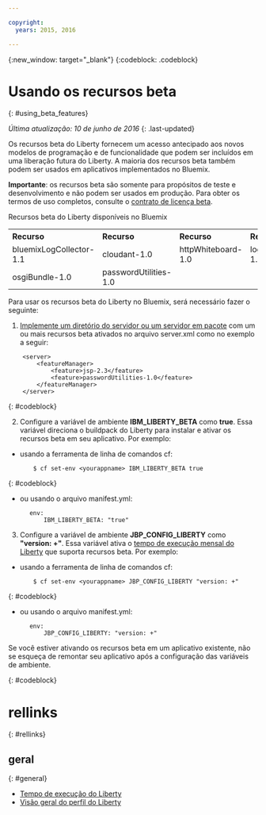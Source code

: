 ```yaml
---

copyright:
  years: 2015, 2016

---
```


{:new_window: target="_blank"}
{:codeblock: .codeblock}

# Usando os recursos beta
{: #using_beta_features}

*Última atualização: 10 de junho de 2016*
{: .last-updated}

Os recursos beta do Liberty fornecem um acesso antecipado aos novos
modelos de programação e de funcionalidade que podem ser incluídos em uma liberação futura
do Liberty. A maioria dos recursos beta também podem ser usados em aplicativos implementados no Bluemix.

**Importante**: os recursos beta são somente para propósitos de teste e desenvolvimento e não podem ser usados em produção. Para obter os termos de
uso completos, consulte o [
contrato de licença beta](http://public.dhe.ibm.com/ibmdl/export/pub/software/websphere/wasdev/downloads/wlp/beta/lafiles/en.html).

Recursos beta do Liberty disponíveis no Bluemix
<table>
<tr>
<th align="left">Recurso</th>
<th align="left">Recurso</th>
<th align="left">Recurso</th>
<th align="left">Recurso</th>
</tr>

<tr>
<td>bluemixLogCollector-1.1</td>
<td>cloudant-1.0</td>
<td>httpWhiteboard-1.0</td>
<td>logstashCollector-1.1</td>
</tr>

<tr>
<td>osgiBundle-1.0</td>
<td>passwordUtilities-1.0</td>
<td></td>
<td></td>
<td></td>
</tr>

</table>

Para usar os recursos beta do Liberty no Bluemix, será necessário fazer o seguinte:

1. [Implemente um diretório do servidor ou um servidor em pacote](optionsForPushing.html) com um ou mais recursos beta ativados no arquivo server.xml como no exemplo a seguir:
```
    <server>
        <featureManager>
            <feature>jsp-2.3</feature>
            <feature>passwordUtilities-1.0</feature>
        </featureManager>
    </server>
```
{: #codeblock}

2.  Configure a variável de ambiente **IBM_LIBERTY_BETA** como **true**. Essa variável direciona o buildpack do Liberty para instalar
e ativar os recursos beta em seu aplicativo.  Por exemplo:
  * usando a ferramenta de linha de comandos cf:
```
       $ cf set-env <yourappname> IBM_LIBERTY_BETA true
```
{: #codeblock}

  * ou usando o arquivo manifest.yml:
```
      env:
          IBM_LIBERTY_BETA: "true"
```

3. Configure a variável de ambiente **JBP_CONFIG_LIBERTY** como
**"version: +"**. Essa variável ativa o [tempo de execução mensal do Liberty](buildpackDefaults.html#liberty_versions) que suporta recursos beta. Por exemplo:
  * usando a ferramenta de linha de comandos cf:
```
       $ cf set-env <yourappname> JBP_CONFIG_LIBERTY "version: +"
```
{: #codeblock}

  * ou usando o arquivo manifest.yml:
```
      env:
          JBP_CONFIG_LIBERTY: "version: +"
```

Se você estiver ativando os recursos beta em um aplicativo existente, não se esqueça de remontar seu aplicativo após a configuração das variáveis de ambiente.

{: #codeblock}

# rellinks
{: #rellinks}
## geral
{: #general}
* [Tempo de execução do Liberty](index.html)
* [Visão geral do perfil do Liberty](http://www-01.ibm.com/support/knowledgecenter/SSAW57_8.5.5/com.ibm.websphere.wlp.nd.doc/ae/cwlp_about.html)
